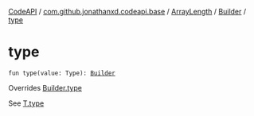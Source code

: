 [CodeAPI](../../../index.md) / [com.github.jonathanxd.codeapi.base](../../index.md) / [ArrayLength](../index.md) / [Builder](index.md) / [type](.)

# type

`fun type(value: Type): `[`Builder`](index.md)

Overrides [Builder.type](../../-typed/-builder/type.md)

See [T.type](#)

